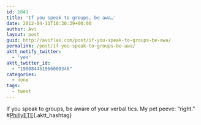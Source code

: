 ```yaml
---
id: 1841
title: 'If you speak to groups, be awa…'
date: 2012-04-11T10:30:39+00:00
author: Avi
layout: post
guid: http://aviflax.com/post/if-you-speak-to-groups-be-awa/
permalink: /post/if-you-speak-to-groups-be-awa/
aktt_notify_twitter:
  - 'yes'
aktt_twitter_id:
  - "190084451966009346"
categories:
  - none
tags:
  - tweet
---
```

If you speak to groups, be aware of your verbal tics. My pet peeve: “right.” #[PhillyETE](http://search.twitter.com/search?q=%23PhillyETE){.aktt_hashtag}
